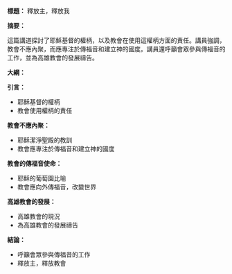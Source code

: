 **標題：** 釋放主，釋放我

**摘要：**

這篇講道探討了耶穌基督的權柄，以及教會在使用這權柄方面的責任。講員強調，教會不應內聚，而應專注於傳福音和建立神的國度。講員還呼籲會眾參與傳福音的工作，並為高雄教會的發展禱告。

**大綱：**

**引言：**
* 耶穌基督的權柄
* 教會使用權柄的責任

**教會不應內聚：**
* 耶穌潔淨聖殿的教訓
* 教會應專注於傳福音和建立神的國度

**教會的傳福音使命：**
* 耶穌的葡萄園比喻
* 教會應向外傳福音，改變世界

**高雄教會的發展：**
* 高雄教會的現況
* 為高雄教會的發展禱告

**結論：**
* 呼籲會眾參與傳福音的工作
* 釋放主，釋放教會